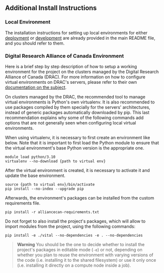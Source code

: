 ## Additional Install Instructions

### Local Environment

The installation instructions for setting up local environments for either [deployment](README.md#install) or
[development](README.md#environment-setup) are already provided in the main README file, and you should refer to them.

###  Digital Research Alliance of Canada Environment

Here is a brief step by step description of how to setup a working environment for the project on the clusters managed
by the Digital Research Alliance of Canada (DRAC). For more information on how to configure virtual environments on
DRAC's servers, please refer to their own [documentation on the subject](https://docs.alliancecan.ca/wiki/Python#Creating_and_using_a_virtual_environment).

On clusters managed by the DRAC, the recommended tool to manage virtual environments is Python's own virtualenv. It is
also recommended to use packages compiled by them specially for the servers' architectures, instead of generic packages
automatically downloaded by pip. This last recommendation explains why some of the following commands add options that
are not generally seen when configuring local virtual environments.

When using virtualenv, it is necessary to first create an environment like below. Note that it is important to first
load the Python module to ensure that the virtual environment's base Python version is the appropriate one.
```shell script
module load python/3.10
virtualenv --no-download {path to virtual env}
```

After the virtual environment is created, it is necessary to activate it and update the base environment.
```shell script
source {path to virtual env}/bin/activate
pip install --no-index --upgrade pip
```

Afterwards, the environment's packages can be installed from the custom requirements file.
```shell script
pip install -r alliancecan-requirements.txt
```

Do not forget to also install the project's packages, which will allow to import modules from the project, using the
following commands:
```shell script
pip install -e ./vital --no-dependencies -e . --no-dependencies
```
> **Warning**
> You should be the one to decide whether to install the project's packages in editable mode (`-e`) or not, depending on
> whether you plan to reuse the environment with varying versions of the code (i.e. installing it to the shared
> filesystem) or use it only once (i.e. installing it directly on a compute node inside a job).

